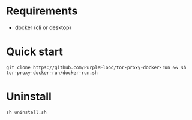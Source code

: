 # Requirements

- docker (cli or desktop)

# Quick start 

```
git clone https://github.com/PurpleFlood/tor-proxy-docker-run && sh tor-proxy-docker-run/docker-run.sh
```

# Uninstall

```
sh uninstall.sh
```

